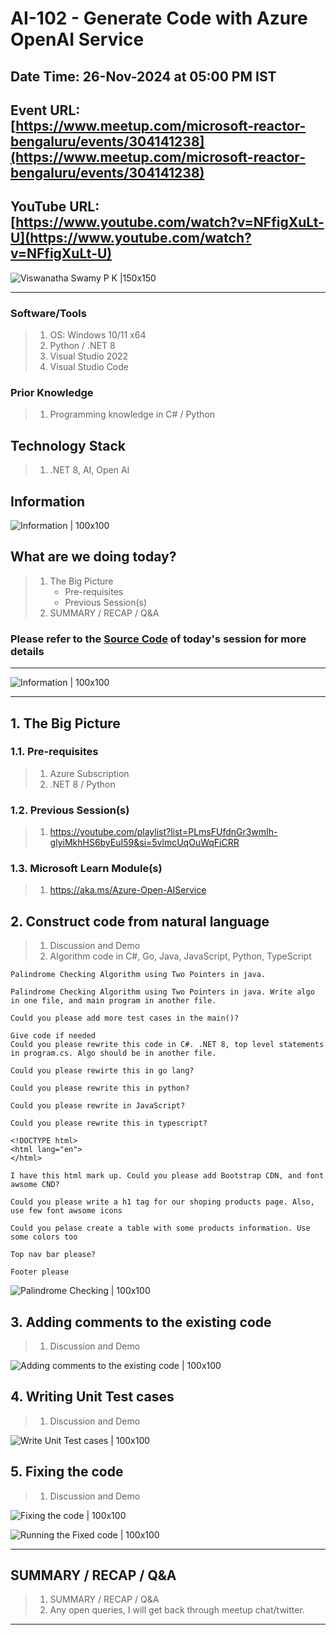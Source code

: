 # AI-102 - Generate Code with Azure OpenAI Service

## Date Time: 26-Nov-2024 at 05:00 PM IST

## Event URL: [https://www.meetup.com/microsoft-reactor-bengaluru/events/304141238](https://www.meetup.com/microsoft-reactor-bengaluru/events/304141238)

## YouTube URL: [https://www.youtube.com/watch?v=NFfigXuLt-U](https://www.youtube.com/watch?v=NFfigXuLt-U)

![Viswanatha Swamy P K |150x150](./Documentation/Images/ViswanathaSwamyPK.PNG)

---

### Software/Tools

> 1. OS: Windows 10/11 x64
> 1. Python / .NET 8
> 1. Visual Studio 2022
> 1. Visual Studio Code

### Prior Knowledge

> 1. Programming knowledge in C# / Python

## Technology Stack

> 1. .NET 8, AI, Open AI

## Information

![Information | 100x100](../Documentation/Images/Information.PNG)

## What are we doing today?

> 1. The Big Picture
>    - Pre-requisites
>    - Previous Session(s)
> 1. SUMMARY / RECAP / Q&A

### Please refer to the [**Source Code**](https://github.com/vishipayyallore/aiml-2024/tree/main/ai102demos) of today's session for more details

---

![Information | 100x100](../Documentation/Images/SeatBelt.PNG)

---

## 1. The Big Picture

### 1.1. Pre-requisites

> 1. Azure Subscription
> 1. .NET 8 / Python

### 1.2. Previous Session(s)

> 1. <https://youtube.com/playlist?list=PLmsFUfdnGr3wmIh-glyiMkhHS6byEuI59&si=5vlmcUqOuWqFiCRR>

### 1.3. Microsoft Learn Module(s)

> 1. <https://aka.ms/Azure-Open-AIService>

## 2. Construct code from natural language

> 1. Discussion and Demo
> 1. Algorithm code in C#, Go, Java, JavaScript, Python, TypeScript

```text
Palindrome Checking Algorithm using Two Pointers in java.

Palindrome Checking Algorithm using Two Pointers in java. Write algo in one file, and main program in another file.

Could you please add more test cases in the main()?

Give code if needed
Could you please rewrite this code in C#. .NET 8, top level statements in program.cs. Algo should be in another file.

Could you please rewirte this in go lang?

Could you please rewrite this in python?

Could you please rewrite in JavaScript?

Could you please rewrite this in typescript?

<!DOCTYPE html>
<html lang="en">
</html>

I have this html mark up. Could you please add Bootstrap CDN, and font awsome CND?

Could you please write a h1 tag for our shoping products page. Also, use few font awsome icons

Could you pelase create a table with some products information. Use some colors too

Top nav bar please?

Footer please
```

![Palindrome Checking | 100x100](Documentation/Images/PalindromeCheckingAlgo.PNG)

## 3. Adding comments to the existing code

> 1. Discussion and Demo

![Adding comments to the existing code | 100x100](Documentation/Images/AddingComments.PNG)

## 4. Writing Unit Test cases

> 1. Discussion and Demo

![Write Unit Test cases | 100x100](Documentation/Images/WriteUnitTests.PNG)

## 5. Fixing the code

> 1. Discussion and Demo

![Fixing the code | 100x100](Documentation/Images/FixingTheCode.PNG)

![Running the Fixed code | 100x100](Documentation/Images/FixingTheCode_Run.PNG)

---

## SUMMARY / RECAP / Q&A

> 1. SUMMARY / RECAP / Q&A
> 2. Any open queries, I will get back through meetup chat/twitter.

---
